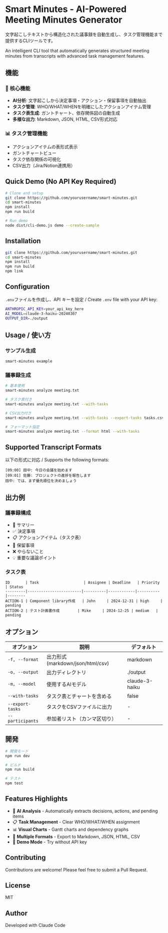 # Smart Minutes - AI-Powered Meeting Minutes Generator

文字起こしテキストから構造化された議事録を自動生成し、タスク管理機能まで提供するCLIツールです。

An intelligent CLI tool that automatically generates structured meeting minutes from transcripts with advanced task management features.

## 機能

### 🎯 核心機能
- **AI分析**: 文字起こしから決定事項・アクション・保留事項を自動抽出
- **タスク管理**: WHO/WHAT/WHENを明確にしたアクションアイテム管理
- **タスク表生成**: ガントチャート、依存関係図の自動生成
- **多様な出力**: Markdown, JSON, HTML, CSV形式対応

### 📊 タスク管理機能
- アクションアイテムの表形式表示
- ガントチャートビュー
- タスク依存関係の可視化
- CSV出力（Jira/Notion連携用）

## Quick Demo (No API Key Required)

```bash
# Clone and setup
git clone https://github.com/yourusername/smart-minutes.git
cd smart-minutes
npm install
npm run build

# Run demo
node dist/cli-demo.js demo --create-sample
```

## Installation

```bash
git clone https://github.com/yourusername/smart-minutes.git
cd smart-minutes
npm install
npm run build
npm link
```

## Configuration

`.env`ファイルを作成し、API キーを設定 / Create `.env` file with your API key:

```bash
ANTHROPIC_API_KEY=your_api_key_here
AI_MODEL=claude-3-haiku-20240307
OUTPUT_DIR=./output
```

## Usage / 使い方

### サンプル生成
```bash
smart-minutes example
```

### 議事録生成
```bash
# 基本使用
smart-minutes analyze meeting.txt

# タスク表付き
smart-minutes analyze meeting.txt --with-tasks

# CSV出力付き
smart-minutes analyze meeting.txt --with-tasks --export-tasks tasks.csv

# フォーマット指定
smart-minutes analyze meeting.txt --format html --with-tasks
```

## Supported Transcript Formats

以下の形式に対応 / Supports the following formats:

```
[09:00] 田中: 今日の会議を始めます
[09:01] 佐藤: プロジェクトの進捗を報告します
田中: では、まず優先順位を決めましょう
```

## 出力例

### 議事録構成
- 📝 サマリー
- ✅ 決定事項
- 📋 アクションアイテム（タスク表）
- 🔄 保留事項
- ❌ やらないこと
- 💡 重要な議論ポイント

### タスク表
```
ID       | Task                    | Assignee | Deadline   | Priority | Status
---------|------------------------|----------|------------|----------|--------
ACTION-1 | Component library作成   | John     | 2024-12-31 | high     | pending
ACTION-2 | テスト計画書作成        | Mike     | 2024-12-25 | medium   | pending
```

## オプション

| オプション | 説明 | デフォルト |
|-----------|------|------------|
| `-f, --format` | 出力形式 (markdown/json/html/csv) | markdown |
| `-o, --output` | 出力ディレクトリ | ./output |
| `-m, --model` | 使用するAIモデル | claude-3-haiku |
| `--with-tasks` | タスク表とチャートを含める | false |
| `--export-tasks` | タスクをCSVファイルに出力 | - |
| `--participants` | 参加者リスト（カンマ区切り） | - |

## 開発

```bash
# 開発モード
npm run dev

# ビルド
npm run build

# テスト
npm test
```

## Features Highlights

- 🤖 **AI Analysis** - Automatically extracts decisions, actions, and pending items
- 📋 **Task Management** - Clear WHO/WHAT/WHEN assignment
- 📊 **Visual Charts** - Gantt charts and dependency graphs
- 📁 **Multiple Formats** - Export to Markdown, JSON, HTML, CSV
- 🚀 **Demo Mode** - Try without API key

## Contributing

Contributions are welcome! Please feel free to submit a Pull Request.

## License

MIT

## Author

Developed with Claude Code